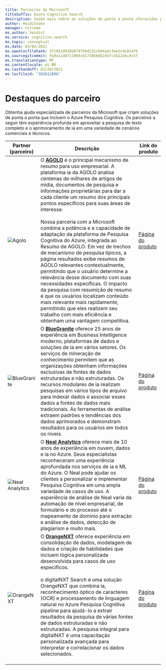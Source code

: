 ```yaml
---
title: Parceiros da Microsoft
titleSuffix: Azure Cognitive Search
description: Saiba mais sobre as soluções de ponta a ponta oferecidas pelos parceiros da Microsoft que incluem o Azure Pesquisa Cognitiva.
author: HeidiSteen
manager: nitinme
ms.author: heidist
ms.service: cognitive-search
ms.topic: conceptual
ms.date: 03/02/2021
ms.openlocfilehash: 2fc052d91bb879756d231cb94adc3ee2cdc814fb
ms.sourcegitcommit: 910a1a38711966cb171050db245fc3b22abc8c5f
ms.translationtype: MT
ms.contentlocale: pt-BR
ms.lasthandoff: 03/20/2021
ms.locfileid: "102612806"
---
```

# <a name="partner-spotlight"></a>Destaques do parceiro

Obtenha ajuda especializada de parceiros da Microsoft que criam soluções de ponta a ponta que incluem o Azure Pesquisa Cognitiva. Os parceiros a seguir têm experiência profunda em aproveitar a pesquisa de texto completo e o aprimoramento de ia em uma variedade de cenários comerciais e técnicos.

| Partner (parceiro) | Descrição | Link do produto |
|---------|-------------|----------------------|
| ![Agolo](media/resource-partners/agolo-logo.png "Logotipo da empresa do AGOLO") | O [**AGOLO**](https://www.agolo.com) é o principal mecanismo de resumo para uso empresarial. A plataforma ia da AGOLO analisa centenas de milhares de artigos de mídia, documentos de pesquisa e informações proprietárias para dar a cada cliente um resumo dos principais pontos específicos para suas áreas de interesse. </br></br>Nossa parceria com a Microsoft combina a potência e a capacidade de adaptação da plataforma de Pesquisa Cognitiva do Azure, integrada ao Resumo de AGOLO. Em vez de trechos de mecanismo de pesquisa típicos, a página resultados exibe resumos de AGOLO relevantes contextualmente, permitindo que o usuário determine a relevância desse documento com suas necessidades específicas. O impacto da pesquisa com resumição de resumo é que os usuários localizam conteúdo mais relevante mais rapidamente, permitindo que eles realizem seu trabalho com mais eficiência e obtenham uma vantagem competitiva. | [Página do produto](https://www.agolo.com/microsoft-azure-cognitive-search ) |
| ![BlueGranite](media/resource-partners/blue-granite-full-color.png "Logotipo da empresa azul granito") | O [**BlueGranite**](https://www.bluegranite.com/) oferece 25 anos de experiência em Business Intelligence moderno, plataformas de dados e soluções de ia em vários setores. Os serviços de mineração de conhecimento permitem que as organizações obtenham informações exclusivas de fontes de dados estruturadas e não estruturadas. Os recursos modulares de ia realizam pesquisas em vários tipos de arquivo para indexar dados e associar esses dados a fontes de dados mais tradicionais. As ferramentas de análise extraem padrões e tendências dos dados aprimorados e demonstram resultados para os usuários em todos os níveis. | [Página do produto](https://www.bluegranite.com/knowledge-mining) |
| ![Neal Analytics](media/resource-partners/neal-analytics-logo.png "Logotipo da empresa do Neal Analytics") | O [**Neal Analytics**](https://nealanalytics.com/) oferece mais de 10 anos de experiência em nuvem, dados e ia no Azure. Seus especialistas reconheceram uma experiência aprofundada nos serviços de ia e ML do Azure. O Neal pode ajudar os clientes a personalizar e implementar Pesquisa Cognitiva em uma ampla variedade de casos de uso. A experiência de análise de Neal varia da automação de nível empresarial, de formulário e do processo até o mapeamento de domínio para extração e análise de dados, detecção de plagiarism e muito mais. | [Página do produto](https://go.nealanalytics.com/cognitive-search)|
| ![OrangeNXT](media/resource-partners/orangenxt-beldmerk-boven-160px.png "Logotipo da empresa do OrangeNXT") | O [**OrangeNXT**](https://orangenxt.com/) oferece experiência em consolidação de dados, modelagem de dados e criação de habilidades que incluem lógica personalizada desenvolvida para casos de uso específicos.</br></br>o digitalNXT Search é uma solução OrangeNXT que combina ia, reconhecimento óptico de caracteres (OCR) e processamento de linguagem natural no Azure Pesquisa Cognitiva pipeline para ajudá-lo a extrair resultados da pesquisa de várias fontes de dados estruturadas e não estruturadas. A pesquisa integral para digitalNXT é uma capacitação personalizada avançada para interpretar e correlacionar os dados selecionados.</br></br>| [Página do produto](https://orangenxt.com/solutions/digitalnxt/digitalnxt-search/)|